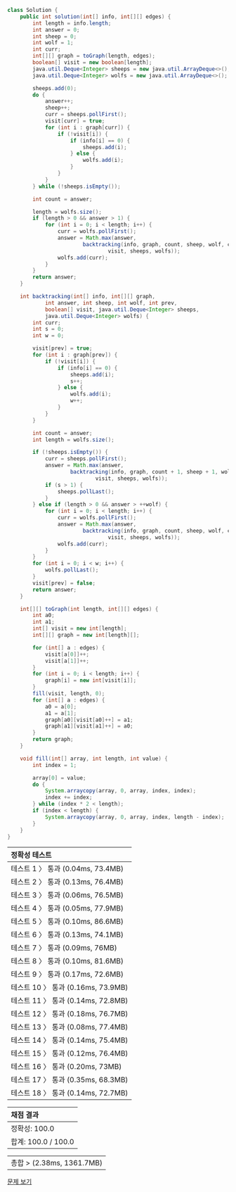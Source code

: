 ```java
class Solution {
    public int solution(int[] info, int[][] edges) {
        int length = info.length;
        int answer = 0;
        int sheep = 0;
        int wolf = 1;
        int curr;
        int[][] graph = toGraph(length, edges);
        boolean[] visit = new boolean[length];
        java.util.Deque<Integer> sheeps = new java.util.ArrayDeque<>();
        java.util.Deque<Integer> wolfs = new java.util.ArrayDeque<>();

        sheeps.add(0);
        do {
            answer++;
            sheep++;
            curr = sheeps.pollFirst();
            visit[curr] = true;
            for (int i : graph[curr]) {
                if (!visit[i]) {
                    if (info[i] == 0) {
                        sheeps.add(i);
                    } else {
                        wolfs.add(i);
                    }
                }
            }
        } while (!sheeps.isEmpty());

        int count = answer;

        length = wolfs.size();
        if (length > 0 && answer > 1) {
            for (int i = 0; i < length; i++) {
                curr = wolfs.pollFirst();
                answer = Math.max(answer,
                        backtracking(info, graph, count, sheep, wolf, curr, 
                                visit, sheeps, wolfs));
                wolfs.add(curr);
            }
        }
        return answer;
    }

    int backtracking(int[] info, int[][] graph,
            int answer, int sheep, int wolf, int prev,
            boolean[] visit, java.util.Deque<Integer> sheeps,
            java.util.Deque<Integer> wolfs) {
        int curr;
        int s = 0;
        int w = 0;

        visit[prev] = true;
        for (int i : graph[prev]) {
            if (!visit[i]) {
                if (info[i] == 0) {
                    sheeps.add(i);
                    s++;
                } else {
                    wolfs.add(i);
                    w++;
                }
            }
        }

        int count = answer;
        int length = wolfs.size();

        if (!sheeps.isEmpty()) {
            curr = sheeps.pollFirst();
            answer = Math.max(answer,
                    backtracking(info, graph, count + 1, sheep + 1, wolf, curr, 
                            visit, sheeps, wolfs));
            if (s > 1) {
                sheeps.pollLast();
            }
        } else if (length > 0 && answer > ++wolf) {
            for (int i = 0; i < length; i++) {
                curr = wolfs.pollFirst();
                answer = Math.max(answer,
                        backtracking(info, graph, count, sheep, wolf, curr, 
                                visit, sheeps, wolfs));
                wolfs.add(curr);
            }
        }
        for (int i = 0; i < w; i++) {
            wolfs.pollLast();
        }
        visit[prev] = false;
        return answer;
    }

    int[][] toGraph(int length, int[][] edges) {
        int a0;
        int a1;
        int[] visit = new int[length];
        int[][] graph = new int[length][];

        for (int[] a : edges) {
            visit[a[0]]++;
            visit[a[1]]++;
        }
        for (int i = 0; i < length; i++) {
            graph[i] = new int[visit[i]];
        }
        fill(visit, length, 0);
        for (int[] a : edges) {
            a0 = a[0];
            a1 = a[1];
            graph[a0][visit[a0]++] = a1;
            graph[a1][visit[a1]++] = a0;
        }
        return graph;
    }

    void fill(int[] array, int length, int value) {
        int index = 1;

        array[0] = value;
        do {
            System.arraycopy(array, 0, array, index, index);
            index += index;
        } while (index * 2 < length);
        if (index < length) {
            System.arraycopy(array, 0, array, index, length - index);
        }
    }
}
```
 | 정확성 테스트 | 
 |  :-  | 
 | 테스트 1 〉	통과 (0.04ms, 73.4MB) | 
 | 테스트 2 〉	통과 (0.13ms, 76.4MB) | 
 | 테스트 3 〉	통과 (0.06ms, 76.5MB) | 
 | 테스트 4 〉	통과 (0.05ms, 77.9MB) | 
 | 테스트 5 〉	통과 (0.10ms, 86.6MB) | 
 | 테스트 6 〉	통과 (0.13ms, 74.1MB) | 
 | 테스트 7 〉	통과 (0.09ms, 76MB) | 
 | 테스트 8 〉	통과 (0.10ms, 81.6MB) | 
 | 테스트 9 〉	통과 (0.17ms, 72.6MB) | 
 | 테스트 10 〉	통과 (0.16ms, 73.9MB) | 
 | 테스트 11 〉	통과 (0.14ms, 72.8MB) | 
 | 테스트 12 〉	통과 (0.18ms, 76.7MB) | 
 | 테스트 13 〉	통과 (0.08ms, 77.4MB) | 
 | 테스트 14 〉	통과 (0.14ms, 75.4MB) | 
 | 테스트 15 〉	통과 (0.12ms, 76.4MB) | 
 | 테스트 16 〉	통과 (0.20ms, 73MB) | 
 | 테스트 17 〉	통과 (0.35ms, 68.3MB) | 
 | 테스트 18 〉	통과 (0.14ms, 72.7MB) | 

 | 채점 결과 | 
 | :- | 
 | 정확성: 100.0 | 
 | 합계: 100.0 / 100.0 | 

 || 
 | :- | 
 | 총합 > (2.38ms, 1361.7MB) | 

[문제 보기](https://programmers.co.kr/learn/courses/30/lessons/92343?language=java)
